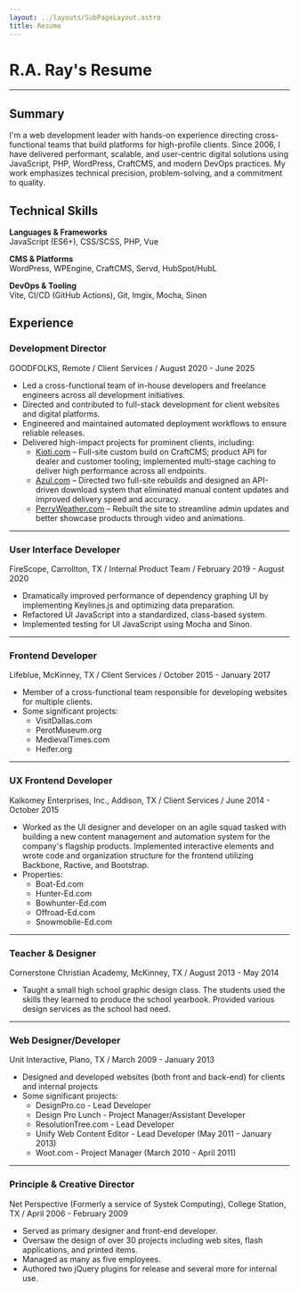 ```yaml
---
layout: ../layouts/SubPageLayout.astro
title: Resume
---
```


# R.A. Ray's Resume

---

## Summary

I'm a web development leader with hands-on experience directing
cross-functional teams that build platforms for high-profile clients.
Since 2006, I have delivered performant, scalable, and user-centric
digital solutions using JavaScript, PHP, WordPress, CraftCMS, and
modern DevOps practices. My work emphasizes technical precision,
problem-solving, and a commitment to quality.

## Technical Skills

<span class="u-type-caption">**Languages & Frameworks**</span>
<br>JavaScript (ES6+), CSS/SCSS, PHP, Vue

<span class="u-type-caption">**CMS & Platforms**</span>
<br>WordPress, WPEngine, CraftCMS, Servd, HubSpot/HubL

<span class="u-type-caption">**DevOps & Tooling**</span>
<br>Vite, CI/CD (GitHub Actions), Git, Imgix, Mocha, Sinon

## Experience

### Development Director

GOODFOLKS, Remote / Client Services / August 2020 - June 2025

* Led a cross-functional team of in-house developers and freelance engineers across all development initiatives.
* Directed and contributed to full-stack development for client websites and digital platforms.
* Engineered and maintained automated deployment workflows to ensure reliable releases.
* Delivered high-impact projects for prominent clients, including:
  * [Kioti.com](https://kioti.com) – Full-site custom build on CraftCMS; product API for dealer and customer tooling; implemented multi-stage caching to deliver high performance across all endpoints.
  * [Azul.com](https://azul.com) – Directed two full-site rebuilds and designed an API-driven download system that eliminated manual content updates and improved delivery speed and accuracy.
  * [PerryWeather.com](https://perryweather.com) – Rebuilt the site to streamline admin updates and better showcase products through video and animations.

---

### User Interface Developer

<span class="u-type-caption">FireScope, Carrollton, TX / Internal Product Team / February 2019 - August 2020</span>

* Dramatically improved performance of dependency graphing UI by
implementing Keylines.js and optimizing data preparation.
* Refactored UI JavaScript into a standardized, class-based system.
* Implemented testing for UI JavaScript using Mocha and Sinon.

---

### Frontend Developer

<span class="u-type-caption">Lifeblue, McKinney, TX / Client Services / October 2015 - January 2017</span>

* Member of a cross-functional team responsible for developing websites for
multiple clients.
* Some significant projects:
  * VisitDallas.com
  * PerotMuseum.org
  * MedievalTimes.com
  * Heifer.org

---

### UX Frontend Developer

<span class="u-type-caption">Kalkomey Enterprises, Inc., Addison, TX / Client Services / June 2014 - October 2015</span>

* Worked as the UI designer and developer on an agile squad tasked with
building a new content management and automation system for the
company's flagship products. Implemented interactive elements and wrote
code and organization structure for the frontend utilizing Backbone,
Ractive, and Bootstrap.
* Properties:
  * Boat-Ed.com
  * Hunter-Ed.com
  * Bowhunter-Ed.com
  * Offroad-Ed.com
  * Snowmobile-Ed.com

---

### Teacher & Designer

<span class="u-type-caption">Cornerstone Christian Academy, McKinney, TX / August 2013 - May 2014</span>

* Taught a small high school graphic design class. The students used the skills they learned to produce the school yearbook. Provided various design services as the school had need.

---

### Web Designer/Developer

<span class="u-type-caption">Unit Interactive, Plano, TX / March 2009 - January 2013</span>

* Designed and developed websites (both front and back-end) for clients and internal projects
* Some significant projects:
  * DesignPro.co - Lead Developer
  * Design Pro Lunch - Project Manager/Assistant Developer
  * ResolutionTree.com - Lead Developer
  * Unify Web Content Editor - Lead Developer (May 2011 - January 2013)
  * Woot.com - Project Manager (March 2010 - April 2011)

---

### Principle & Creative Director

<span class="u-type-caption">Net Perspective (Formerly a service of Systek Computing), College Station, TX / April 2006 - February 2009</span>

* Served as primary designer and front-end developer.
* Oversaw the design of over 30 projects including web sites, flash applications,  and printed items.
* Managed as many as five employees.
* Authored two jQuery plugins for release and several more for internal use.
